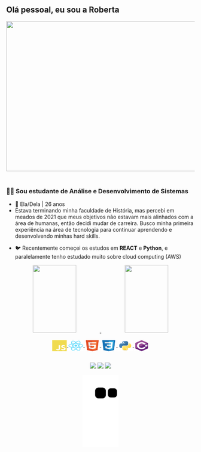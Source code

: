 ## Olá pessoal, eu sou a Roberta

<div align="center"> <img src="https://i.pinimg.com/564x/aa/cd/44/aacd44085c139b04bbe89957048e04ac.jpg" width="600" height="400"> </div>

<br>

### 👩‍💻 Sou estudante de Análise e Desenvolvimento de Sistemas
- 🦅 Ela/Dela | 26 anos
- Estava terminando minha faculdade de História, mas percebi em meados de 2021 que meus objetivos não estavam mais alinhados com a área de humanas, então decidi mudar de carreira. Busco minha primeira experiência na área de tecnologia para continuar aprendendo e desenvolvendo minhas hard skills.
<!-- - 🌱 Eu estou estudando **HTML**, **CSS** and **Javascript** -->
- 🐦 Recentemente começei os estudos em  **REACT** e **Python**, e paralelamente tenho estudado muito sobre cloud computing (AWS)


<div align="center">
  <a href="https://github.com/RobertaOliveira07">
  <img width="48%" height="180em" src="https://github-readme-stats.vercel.app/api?username=RobertaOliveira07&show_icons=true&theme=dracula&include_all_commits=true&count_private=true"/>
  <img width="48%" height="180em" src="https://github-readme-stats.vercel.app/api/top-langs/?username=RobertaOliveira07&layout=compact&langs_count=7&theme=dracula"/>
</div>
  
<div align="center"><br>
  <img align="center" alt="Robs-Js" height="30" width="40" src="https://raw.githubusercontent.com/devicons/devicon/master/icons/javascript/javascript-plain.svg">
   <img align="center" alt="Robs-React" height="30" width="40" src="https://raw.githubusercontent.com/devicons/devicon/master/icons/react/react-original.svg">
  <img align="center" alt="Robs-HTML" height="30" width="40" src="https://raw.githubusercontent.com/devicons/devicon/master/icons/html5/html5-original.svg">
  <img align="center" alt="Robs-CSS" height="30" width="40" src="https://raw.githubusercontent.com/devicons/devicon/master/icons/css3/css3-original.svg">
  <img align="center" alt="Robs-Python" height="30" width="40" src="https://raw.githubusercontent.com/devicons/devicon/master/icons/python/python-original.svg">
  <img align="center" alt="Robs-Csharp" height="30" width="40" src="https://raw.githubusercontent.com/devicons/devicon/master/icons/csharp/csharp-original.svg">
</div>
  
   ##
 
<div align="center"> 
  <a href="https://www.instagram.com/atrebor.valentim/" target="_blank"><img src="https://img.shields.io/badge/-Instagram-%23E4405F?style=for-the-badge&logo=instagram&logoColor=white" target="_blank"></a>
  <a href = "mailto:roberttavalentim07@gmail.com"><img src="https://img.shields.io/badge/-Gmail-%23333?style=for-the-badge&logo=gmail&logoColor=white" target="_blank"></a>
  <a href="https://www.linkedin.com/in/roberta-oliveira07/" target="_blank"><img src="https://img.shields.io/badge/-LinkedIn-%230077B5?style=for-the-badge&logo=linkedin&logoColor=white" target="_blank"></a> 
 
  ![Snake animation](https://github.com/RobertaOliveira07/RobertaOliveira07/blob/output/github-contribution-grid-snake.svg)
 
</div>
  

